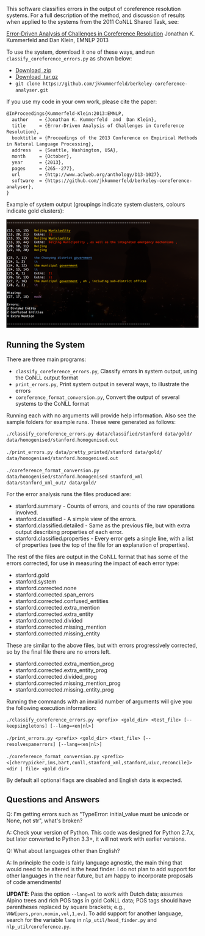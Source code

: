This software classifies errors in the output of coreference resolution
systems.  For a full description of the method, and discussion of results when
applied to the systems from the 2011 CoNLL Shared Task, see:

   [Error-Driven Analysis of Challenges in Coreference Resolution](http://www.aclweb.org/anthology/D13-1027)
   Jonathan K. Kummerfeld and Dan Klein, 
   EMNLP 2013

To use the system, download it one of these ways, and run `classify_coreference_errors.py`
as shown below:

- [Download .zip](https://github.com/jkkummerfeld/berkeley-coreference-analyser/zipball/master)
- [Download .tar.gz](https://github.com/jkkummerfeld/berkeley-coreference-analyser/tarball/master)
- `git clone https://github.com/jkkummerfeld/berkeley-coreference-analyser.git`

If you use my code in your own work, please cite the paper:

```
@InProceedings{Kummerfeld-Klein:2013:EMNLP,
  author    = {Jonathan K. Kummerfeld  and  Dan Klein},
  title     = {Error-Driven Analysis of Challenges in Coreference Resolution},
  booktitle = {Proceedings of the 2013 Conference on Empirical Methods in Natural Language Processing},
  address   = {Seattle, Washington, USA},
  month     = {October},
  year      = {2013},
  pages     = {265--277},
  url       = {http://www.aclweb.org/anthology/D13-1027},
  software  = {https://github.com/jkkummerfeld/berkeley-coreference-analyser},
}
```

Example of system output (groupings indicate system clusters, colours indicate gold clusters):

![Image of system terminal output](./example_coref_analysis_output.png)

##  Running the System

There are three main programs:

- `classify_coreference_errors.py`, Classify errors in system output, using the CoNLL output format
- `print_errors.py`, Print system output in several ways, to illustrate the errors
- `coreference_format_conversion.py`, Convert the output of several systems to the CoNLL format

Running each with no arguments will provide help information.  Also see the
sample folders for example runs.  These were generated as follows:

```
./classify_coreference_errors.py data/classified/stanford data/gold/ data/homogenised/stanford.homogenised.out

./print_errors.py data/pretty_printed/stanford data/gold/ data/homogenised/stanford.homogenised.out

./coreference_format_conversion.py data/homogenised/stanford.homogenised stanford_xml data/stanford_xml_out/ data/gold/
```


For the error analysis runs the files produced are:
- stanford.summary -
   Counts of errors, and counts of the raw operations involved.
- stanford.classified -
   A simple view of the errors.
- stanford.classified.detailed -
   Same as the previous file, but with extra output describing properties of each error.
- stanford.classified.properties -
	 Every error gets a single line, with a list of properties (see the top of the file for an explanation of properties).

The rest of the files are output in the CoNLL format that has some of the
errors corrected, for use in measuring the impact of each error type:

- stanford.gold
- stanford.system
- stanford.corrected.none
- stanford.corrected.span_errors
- stanford.corrected.confused_entities
- stanford.corrected.extra_mention
- stanford.corrected.extra_entity
- stanford.corrected.divided
- stanford.corrected.missing_mention
- stanford.corrected.missing_entity

These are similar to the above files, but with errors progressively corrected,
so by the final file there are no errors left.

- stanford.corrected.extra_mention_prog
- stanford.corrected.extra_entity_prog
- stanford.corrected.divided_prog
- stanford.corrected.missing_mention_prog
- stanford.corrected.missing_entity_prog

Running the commands with an invalid number of arguments will give you the following execution information:

```
./classify_coreference_errors.py <prefix> <gold_dir> <test_file> [--keepsingletons] [--lang=<en|nl>]

./print_errors.py <prefix> <gold_dir> <test_file> [--resolvespanerrors] [--lang=<en|nl>]

./coreference_format_conversion.py <prefix> <[cherrypicker,ims,bart,conll,stanford_xml,stanford,uiuc,reconcile]> <dir | file> <gold dir>
```
By default all optional flags are disabled and English data is expected.

##  Questions and Answers

Q: I'm getting errors such as "TypeError: initial_value must be unicode or None, not str",
what's broken?

A: Check your version of Python.  This code was designed for Python 2.7.x, but
later converted to Python 3.3+, it will not work with earlier versions.

Q: What about languages other than English?

A: In principle the code is fairly language agnostic, the main thing that would
need to be altered is the head finder.  I do not plan to add support for other
languages in the near future, but am happy to incorporate proposals of code
amendments!

**UPDATE**: Pass the option `--lang=nl` to work with Dutch data; assumes Alpino trees
and rich POS tags in gold CoNLL data; POS tags should have parentheses replaced
by square brackets; e.g., `VNW[pers,pron,nomin,vol,1,ev]`.
To add support for another language, search for the variable `lang` in
`nlp_util/head_finder.py` and `nlp_util/coreference.py`.
